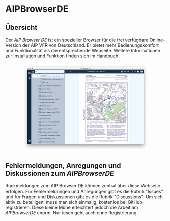 # AIPBrowserDE

## Übersicht

Der *AIP Browser DE* ist ein spezieller Browser für die frei verfügbare Online-Version der AIP VFR von Deutschland. Er bietet mehr Bedienungskomfort und Funktionalität als die entsprechende Webseite. Weitere Informationen zur Installation und Funktion finden sich im [Handbuch](https://mpmediasoft.de/products/AIPBrowserDE/help/AIPBrowserDE.html).

<p align="center">
<img src="docs/images/AIPBrowserDE-Screenshot.png" width="400">
</p>

## Fehlermeldungen, Anregungen und Diskussionen zum *AIPBrowserDE*

Rückmeldungen zum AIP Browser DE können zentral über diese Webseite erfolgen. Für Fehlermeldungen und Anregungen gibt es die Rubrik "Issues" und für Fragen und Diskussionen gibt es die Rubrik "Discussions". Um sich aktiv zu beteiligen, muss man sich einmalig, kostenlos bei GitHub registrieren. Diese kleine Mühe erleichtert jedoch die Arbeit am *AIPBrowserDE* enorm. Nur lesen geht auch ohne Registrierung.


